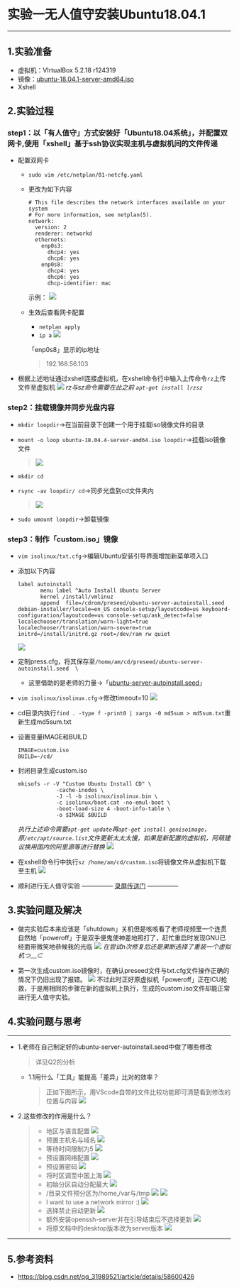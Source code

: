 # 实验一无人值守安装Ubuntu18.04.1
---
## 1.实验准备

- 虚拟机：VIrtualBox 5.2.18 r124319
- 镜像：[ubuntu-18.04.1-server-amd64.iso](http://mirrors.ustc.edu.cn/ubuntu-cdimage/releases/18.04/release/)
- Xshell

## 2.实验过程

### step1：以「有人值守」方式安装好「Ubuntu18.04系统」，并配置双网卡,使用「xshell」基于ssh协议实现主机与虚拟机间的文件传递

- 配置双网卡
  - `sudo vim /etc/netplan/01-netcfg.yaml`
  - 更改为如下内容
    ```
    # This file describes the network interfaces available on your system
    # For more information, see netplan(5).
    network:
      version: 2
      renderer: networkd
      ethernets:
        enp0s3:
          dhcp4: yes
          dhcp6: yes
        enp0s8:
          dhcp4: yes
          dhcp6: yes
          dhcp-identifier: mac
    ```
    示例：
    ![](img/Snipaste_2020-03-19_18-43-49.png)

  - 生效后查看网卡配置
     - `netplan apply`
     - `ip a`
      ![](img/网卡.png)

    「enp0s8」显示的ip地址
    > 192.168.56.103
    
- 根据上述地址通过xshell连接虚拟机，在xshell命令行中输入上传命令`rz`上传文件至虚拟机
  ![](img/sshxshell传输.png)
  *rz与sz命令需要在此之前 `apt-get install lrzsz`*

### step2：挂载镜像并同步光盘内容

- `mkdir loopdir`→在当前目录下创建一个用于挂载iso镜像文件的目录
  
- `mount -o loop ubuntu-18.04.4-server-amd64.iso loopdir`→挂载iso镜像文件
  >![](img/挂在完毕5.png)

- `mkdir cd`
- `rsync -av loopdir/ cd`→同步光盘到cd文件夹内
  >![](img/同步光盘内容.png)

- `sudo umount loopdir`→卸载镜像

### step3：制作「custom.iso」镜像

- `vim isolinux/txt.cfg`→编辑Ubuntu安装引导界面增加新菜单项入口
- 添加以下内容
  ```
  label autoinstall
         menu label ^Auto Install Ubuntu Server
         kernel /install/vmlinuz
         append  file=/cdrom/preseed/ubuntu-server-autoinstall.seed debian-installer/locale=en_US console-setup/layoutcode=us keyboard-configuration/layoutcode=us console-setup/ask_detect=false localechooser/translation/warn-light=true localechooser/translation/warn-severe=true initrd=/install/initrd.gz root=/dev/ram rw quiet
  ``` 
  ![](img/再修改txtcfg.png)
 
- 定制press.cfg，将其保存至`/home/am/cd/preseed/ubuntu-server-autoinstall.seed  \`
  - 这里借助的是老师的力量→「[ubuntu-server-autoinstall.seed](https://github.com/c4pr1c3/LinuxSysAdmin/blob/master/exp/chap0x01/cd-rom/preseed/ubuntu-server-autoinstall.seed)」
  
- `vim isolinux/isolinux.cfg`→修改timeout=10 
  ![](img/timeout0.png)
- cd目录内执行`find . -type f -print0 | xargs -0 md5sum > md5sum.txt`重新生成md5sum.txt

- 设置变量IMAGE和BUILD
  ```
  IMAGE=custom.iso
  BUILD=~/cd/
  ```
- 封闭目录生成custom.iso
  ```
  mkisofs -r -V "Custom Ubuntu Install CD" \
              -cache-inodes \
              -J -l -b isolinux/isolinux.bin \
              -c isolinux/boot.cat -no-emul-boot \
              -boot-load-size 4 -boot-info-table \
              -o $IMAGE $BUILD
  ```
  *执行上述命令需要`apt-get update`再`apt-get install genisoimage`，原`/etc/apt/source.list`文件更新太太太慢，如果是新配置的虚拟机，阿萌建议换用国内的阿里源等进行替换*
  ![](img/生成成功.png)

- 在xshell命令行中执行`sz /home/am/cd/custom.iso`将镜像文件从虚拟机下载至主机
  ![](/linux-2020-AM00zero/img/传输.png)

- 顺利进行无人值守实验
—————
  [录屏传送门](https://www.bilibili.com/video/av98017971/)
—————
## 3.实验问题及解决

- 做完实验后本来应该是「shutdown」关机但是咳咳看了老师视频里一个连贯自然地「poweroff」于是双手便鬼使神差地照打了，赶忙重启时发现GNU已经面带微笑地恭候我的光临
  ![](img/晨报错.png)
  *在尝试n次修复后还是果断选择了重装一个虚拟机つ﹏⊂*

- 第一次生成custom.iso镜像时，在确认preseed文件与txt.cfg文件操作正确的情况下仍旧出现了报错。
  ![](img/无人值守出错.png)
  不过此时正好原虚拟机「poweroff」正在ICU抢救，于是用相同的步骤在新的虚拟机上执行，生成的custom.iso文件却能正常进行无人值守实验。

## 4.实验问题与思考
---
- 1.老师在自己制定好的ubuntu-server-autoinstall.seed中做了哪些修改
  >详见Q2的分析
  - 1.1用什么「工具」能提高「差异」比对的效率？
    >正如下图所示，用VScode自带的文件比较功能即可清楚看到修改的位置与内容
    ![](img/文件对比.png)
- 2.这些修改的作用是什么？
  > - 地区与语言配置
  > ![](img/locate+lang.png)
  > - 预置主机名与域名
  > ![](img/主机+域名.png)
  > - 等待时间限制为5
  > ![](img/timeoutstring.png)
  > - 预设置网络配置
  > ![](img/预制网络配置.png)
  > - 预设置密码
  > ![](img/密码.png)
  > - 将时区调至中国上海 
  > ![](img/时区时钟.png)
  > - 初始分区自动分配最大
  > ![](img/初始分区自动分配最大.png)
  > - /目录文件预分区为/home,/var与/tmp
  > ![](img/放tmp前面.png)
  > ![](img/文件分区预划分为homevartmp.png)
  > - I want to use a network mirror :)
  > ![](img/IwantTOuseAnetworkMIRROR.png)
  > -  选择禁止自动更新
  > ![](img/选择禁止自动更新.png)
  > - 额外安装openssh-server并在引导结束后不选择更新
  > ![](img/额外安装openssh-server并在引导结束后不选择更新.png)
  > - 将原文档中的desktop版本改为server版本
  > ![](img/桌面版改为服务器版.png)
---
## 5.参考资料
- <https://blog.csdn.net/qq_31989521/article/details/58600426>
